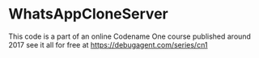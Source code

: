 # WhatsAppCloneServer
 This code is a part of an online Codename One course published around 2017 see it all for free at https://debugagent.com/series/cn1
